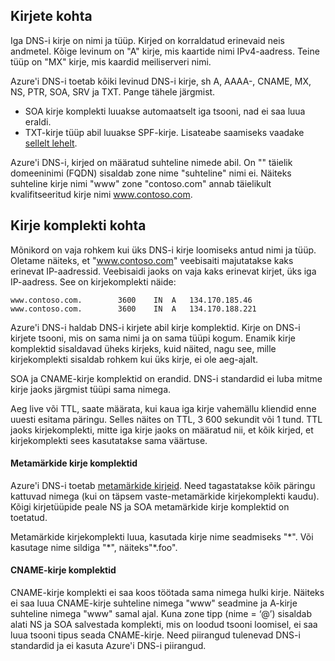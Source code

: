 ## <a name="about-records"></a>Kirjete kohta

Iga DNS-i kirje on nimi ja tüüp. Kirjed on korraldatud erinevaid neis andmetel. Kõige levinum on "A" kirje, mis kaartide nimi IPv4-aadress. Teine tüüp on "MX" kirje, mis kaardid meiliserveri nimi.

Azure'i DNS-i toetab kõiki levinud DNS-i kirje, sh A, AAAA-, CNAME, MX, NS, PTR, SOA, SRV ja TXT. Pange tähele järgmist.
- SOA kirje komplekti luuakse automaatselt iga tsooni, nad ei saa luua eraldi.
- TXT-kirje tüüp abil luuakse SPF-kirje. Lisateabe saamiseks vaadake [sellelt lehelt](http://tools.ietf.org/html/rfc7208#section-3.1).

Azure'i DNS-i, kirjed on määratud suhteline nimede abil. On "" täielik domeeninimi (FQDN) sisaldab zone nime "suhteline" nimi ei. Näiteks suhteline kirje nimi "www" zone "contoso.com" annab täielikult kvalifitseeritud kirje nimi www.contoso.com.

## <a name="about-record-sets"></a>Kirje komplekti kohta

Mõnikord on vaja rohkem kui üks DNS-i kirje loomiseks antud nimi ja tüüp. Oletame näiteks, et "www.contoso.com" veebisaiti majutatakse kaks erinevat IP-aadressid. Veebisaidi jaoks on vaja kaks erinevat kirjet, üks iga IP-aadress. See on kirjekomplekti näide:

    www.contoso.com.        3600    IN  A   134.170.185.46
    www.contoso.com.        3600    IN  A   134.170.188.221

Azure'i DNS-i haldab DNS-i kirjete abil kirje komplektid. Kirje on DNS-i kirjete tsooni, mis on sama nimi ja on sama tüüpi kogum. Enamik kirje komplektid sisaldavad üheks kirjeks, kuid näited, nagu see, mille kirjekomplekti sisaldab rohkem kui üks kirje, ei ole aeg-ajalt.

SOA ja CNAME-kirje komplektid on erandid. DNS-i standardid ei luba mitme kirje jaoks järgmist tüüpi sama nimega.

Aeg live või TTL, saate määrata, kui kaua iga kirje vahemällu kliendid enne uuesti esitama päringu. Selles näites on TTL, 3 600 sekundit või 1 tund. TTL jaoks kirjekomplekti, mitte iga kirje jaoks on määratud nii, et kõik kirjed, et kirjekomplekti sees kasutatakse sama väärtuse.

#### <a name="wildcard-record-sets"></a>Metamärkide kirje komplektid

Azure'i DNS-i toetab [metamärkide kirjeid](https://en.wikipedia.org/wiki/Wildcard_DNS_record). Need tagastatakse kõik päringu kattuvad nimega (kui on täpsem vaste-metamärkide kirjekomplekti kaudu). Kõigi kirjetüüpide peale NS ja SOA metamärkide kirje komplektid on toetatud.  

Metamärkide kirjekomplekti luua, kasutada kirje nime seadmiseks "\*". Või kasutage nime sildiga "\*", näiteks"\*.foo".

#### <a name="cname-record-sets"></a>CNAME-kirje komplektid

CNAME-kirje komplekti ei saa koos töötada sama nimega hulki kirje. Näiteks ei saa luua CNAME-kirje suhteline nimega "www" seadmine ja A-kirje suhteline nimega "www" samal ajal. Kuna zone tipp (nime = ‘@’) sisaldab alati NS ja SOA salvestada komplekti, mis on loodud tsooni loomisel, ei saa luua tsooni tipus seada CNAME-kirje. Need piirangud tulenevad DNS-i standardid ja ei kasuta Azure'i DNS-i piirangud.
